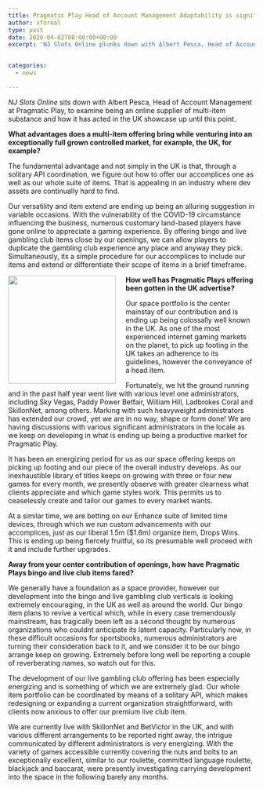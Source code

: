 ```yaml
---
title: Pragmatic Play Head of Account Management Adaptability is significant during dubious times
author: xforeal 
type: post
date: 2020-04-02T00:00:00+00:00
excerpt: 'NJ Slots Online plunks down with Albert Pesca, Head of Account Management at Pragmatic Play, to talk about being an online supplier of multi-item substance and how it has acted in the UK showcase so far '


categories:
  - news

---
```

_NJ Slots Online_ sits down with Albert Pesca, Head of Account Management at Pragmatic Play, to examine being an online supplier of multi-item substance and how it has acted in the UK showcase up until this point. 

**What advantages does a multi-item offering bring while venturing into an exceptionally full grown controlled market, for example, the UK, for example?** 

The fundamental advantage and not simply in the UK is that, through a solitary API coordination, we figure out how to offer our accomplices one as well as our whole suite of items. That is appealing in an industry where dev assets are continually hard to find. 

Our versatility and item extend are ending up being an alluring suggestion in variable occasions. With the vulnerability of the COVID-19 circumstance influencing the business, numerous customary land-based players have gone online to appreciate a gaming experience. By offering bingo and live gambling club items close by our openings, we can allow players to duplicate the gambling club experience any place and anyway they pick. Simultaneously, its a simple procedure for our accomplices to include our items and extend or differentiate their scope of items in a brief timeframe. 

**<img alt="" src="https://www.gamblinginsider.com/img/news_extra/AlbertPescaPragmaticPlay.jpg" style="float: left; margin-right: 20px; width: 220px; max-width: 100%;" />How well has Pragmatic Plays offering been gotten in the UK advertise?** 

Our space portfolio is the center mainstay of our contribution and is ending up being colossally well known in the UK. As one of the most experienced internet gaming markets on the planet, to pick up footing in the UK takes an adherence to its guidelines, however the conveyance of a head item. 

Fortunately, we hit the ground running and in the past half year went live with various level one administrators, including Sky Vegas, Paddy Power Betfair, William Hill, Ladbrokes Coral and SkillonNet, among others. Marking with such heavyweight administrators has extended our crowd, yet we are in no way, shape or form done! We are having discussions with various significant administrators in the locale as we keep on developing in what is ending up being a productive market for Pragmatic Play. 

It has been an energizing period for us as our space offering keeps on picking up footing and our piece of the overall industry develops. As our inexhaustible library of titles keeps on growing with three or four new games for every month, we presently observe with greater clearness what clients appreciate and which game styles work. This permits us to ceaselessly create and tailor our games to every market wants. 

At a similar time, we are betting on our Enhance suite of limited time devices, through which we run custom advancements with our accomplices, just as our liberal 1.5m ($1.6m) organize item, Drops Wins. This is ending up being fiercely fruitful, so its presumable well proceed with it and include further upgrades. 

**Away from your center contribution of openings, how have Pragmatic Plays bingo and live club items fared?** 

We generally have a foundation as a space provider, however our development into the bingo and live gambling club verticals is looking extremely encouraging, in the UK as well as around the world. Our bingo item plans to revive a vertical which, while in every case tremendously mainstream, has tragically been left as a second thought by numerous organizations who couldnt anticipate its latent capacity. Particularly now, in these difficult occasions for sportsbooks, numerous administrators are turning their consideration back to it, and we consider it to be our bingo arrange keep on growing. Extremely before long well be reporting a couple of reverberating names, so watch out for this. 

The development of our live gambling club offering has been especially energizing and is something of which we are extremely glad. Our whole item portfolio can be coordinated by means of a solitary API, which makes redesigning or expanding a current organization straightforward, with clients now anxious to offer our premium live club item. 

We are currently live with SkillonNet and BetVictor in the UK, and with various different arrangements to be reported right away, the intrigue communicated by different administrators is very energizing. With the variety of games accessible currently covering the nuts and bolts to an exceptionally excellent, similar to our roulette, committed language roulette, blackjack and baccarat, were presently investigating carrying development into the space in the following barely any months.